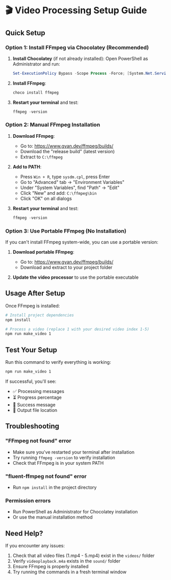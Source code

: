 # 🎬 Video Processing Setup Guide

## Quick Setup

### Option 1: Install FFmpeg via Chocolatey (Recommended)

1. **Install Chocolatey** (if not already installed):
   Open PowerShell as Administrator and run:
   ```powershell
   Set-ExecutionPolicy Bypass -Scope Process -Force; [System.Net.ServicePointManager]::SecurityProtocol = [System.Net.ServicePointManager]::SecurityProtocol -bor 3072; iex ((New-Object System.Net.WebClient).DownloadString('https://community.chocolatey.org/install.ps1'))
   ```

2. **Install FFmpeg**:
   ```powershell
   choco install ffmpeg
   ```

3. **Restart your terminal** and test:
   ```powershell
   ffmpeg -version
   ```

### Option 2: Manual FFmpeg Installation

1. **Download FFmpeg**:
   - Go to: https://www.gyan.dev/ffmpeg/builds/
   - Download the "release build" (latest version)
   - Extract to `C:\ffmpeg`

2. **Add to PATH**:
   - Press `Win + R`, type `sysdm.cpl`, press Enter
   - Go to "Advanced" tab → "Environment Variables"
   - Under "System Variables", find "Path" → "Edit"
   - Click "New" and add: `C:\ffmpeg\bin`
   - Click "OK" on all dialogs

3. **Restart your terminal** and test:
   ```powershell
   ffmpeg -version
   ```

### Option 3: Use Portable FFmpeg (No Installation)

If you can't install FFmpeg system-wide, you can use a portable version:

1. **Download portable FFmpeg**:
   - Go to: https://www.gyan.dev/ffmpeg/builds/
   - Download and extract to your project folder

2. **Update the video processor** to use the portable executable

## Usage After Setup

Once FFmpeg is installed:

```bash
# Install project dependencies
npm install

# Process a video (replace 1 with your desired video index 1-5)
npm run make_video 1
```

## Test Your Setup

Run this command to verify everything is working:
```bash
npm run make_video 1
```

If successful, you'll see:
- ✅ Processing messages
- ⏳ Progress percentage
- 🎉 Success message
- 📁 Output file location

## Troubleshooting

### "FFmpeg not found" error
- Make sure you've restarted your terminal after installation
- Try running `ffmpeg -version` to verify installation
- Check that FFmpeg is in your system PATH

### "fluent-ffmpeg not found" error
- Run `npm install` in the project directory

### Permission errors
- Run PowerShell as Administrator for Chocolatey installation
- Or use the manual installation method

## Need Help?

If you encounter any issues:
1. Check that all video files (1.mp4 - 5.mp4) exist in the `videos/` folder
2. Verify `videoplayback.m4a` exists in the `sound/` folder
3. Ensure FFmpeg is properly installed
4. Try running the commands in a fresh terminal window

